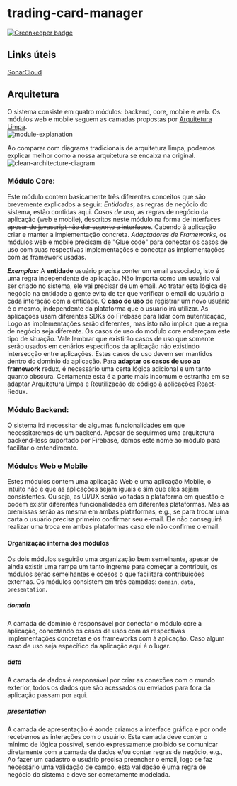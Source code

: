 # trading-card-manager

[![Greenkeeper badge](https://badges.greenkeeper.io/mtg-community/trading-card-manager.svg)](https://greenkeeper.io/)

## Links úteis
[SonarCloud](https://sonarcloud.io/organizations/mtg-community/projects)


## Arquitetura
O sistema consiste em quatro módulos: backend, core, mobile e web. Os módulos
 web e mobile seguem as camadas propostas por [Arquitetura Limpa](https://www.google.de/search?q=arquitetura+limpa&oq=arquitetura+limpa).  
![module-explanation](https://user-images.githubusercontent.com/823150/49565897-1ff62300-f929-11e8-9e7c-bdbf05e236c4.png)

Ao comparar com diagrams tradicionais de arquitetura limpa, podemos explicar 
melhor como a nossa arquitetura se encaixa na original.  
![clean-architecture-diagram](https://user-images.githubusercontent.com/823150/49566359-a3644400-f92a-11e8-9486-e48003bfb7d7.png)

### Módulo Core:
Este módulo contem basicamente três diferentes conceitos que são brevemente explicados a seguir:
*Entidades*, as regras de negócio do sistema, estão contidas aqui.
*Casos de uso*, as regras de negócio da aplicação (web e mobile), descritos neste módulo na forma de interfaces ~~apesar de javascript não dar suporte a interfaces~~. Cabendo à aplicação criar e manter a implementação concreta.
*Adaptadores de Frameworks*, os módulos web e mobile precisam de "Glue code" para conectar os casos de uso com suas respectivas implementações e conectar as implementações com as framework usadas.

***Exemplos:***
A **entidade** usuário precisa conter um email associado, isto é uma regra independente de aplicação. Não importa como um usuário vai ser criado no sistema, ele vai precisar de um email. Ao tratar esta lógica de negócio na entidade a gente evita de ter que verificar o email do usuário a cada interação com a entidade.
O **caso de uso** de registrar um novo usuário é o mesmo, independente da plataforma que o usuário irá utilizar. As aplicações usam diferentes SDKs do Firebase para lidar com autenticação, Logo as implementações serão diferentes, mas isto não implica que a regra de negócio seja diferente.
Os casos de uso do modulo core endereçam este tipo de situação. Vale lembrar que existirão casos de uso que somente serão usados em cenários específicos da aplicação não existindo intersecção entre aplicações. Estes casos de uso devem ser mantidos dentro do domínio da aplicação.
Para **adaptar os casos de uso ao framework** redux, é necessário uma certa lógica adicional e um tanto quanto obscura. Certamente esta é a parte mais incomum e estranha em se adaptar Arquitetura Limpa e Reutilização de código à aplicações React-Redux.

### Módulo Backend:
O sistema irá necessitar de algumas funcionalidades em que necessitaremos de um backend. Apesar de seguirmos uma arquitetura backend-less suportado por Firebase, damos este nome ao módulo para facilitar o entendimento.

### Módulos Web e Mobile
Estes módulos contem uma aplicação Web e uma aplicação Mobile, o intuito não é que as aplicações sejam iguais e sim que eles sejam consistentes.
Ou seja, as UI/UX serão voltadas a plataforma em questão e podem existir diferentes funcionalidades em diferentes plataformas. Mas as premissas serão as mesma em ambas plataformas, e.g., se para trocar uma carta o usuário precisa primeiro confirmar seu e-mail. Ele não conseguirá realizar uma troca em ambas plataformas caso ele não confirme o email.
#### Organização interna dos módulos
Os dois módulos seguirão uma organização bem semelhante, apesar de ainda existir uma rampa um tanto íngreme para começar a contribuir, os módulos serão semelhantes e coesos o que facilitará contribuições externas.
Os módulos consistem em três camadas: `domain`, `data`, `presentation`.
##### domain
A camada de domínio é responsável por conectar o módulo core à aplicação, conectando os casos de usos com as respectivas implementações concretas e os frameworks com à aplicação. Caso algum caso de uso seja específico da aplicação aqui é o lugar.
##### data
A camada de dados é responsável por criar as conexões com o mundo exterior, todos os dados que são acessados ou enviados para fora da aplicação passam por aqui.
##### presentation
A camada de apresentação é aonde criamos a interface gráfica e por onde recebemos as interações com o usuário.
Esta camada deve conter o mínimo de lógica possível, sendo expressamente proibido se comunicar diretamente com a camada de dados e/ou conter regras de negócio, e.g., Ao fazer um cadastro o usuário precisa preencher o email, logo se faz necessário uma validação de campo, esta validação é uma regra de negócio do sistema e deve ser corretamente modelada.
